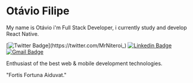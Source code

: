 
# Otávio Filipe 

My name is Otávio i'm Full Stack Developer, i currently study and develop React Native.

[![Twitter Badge](https://img.shields.io/badge/-@MrNiteroi_-6633cc?style=flat-square&labelColor=6633cc&logo=twitter&logoColor=white&link=https://twitter.com/MrNiteroi_)](https://twitter.com/MrNiteroi_) 
[![Linkedin Badge](https://img.shields.io/badge/-Otávio%20Filipe-6633cc?style=flat-square&logo=Linkedin&logoColor=white&link=https://www.linkedin.com/in/ot%C3%A1vio-filipe-9508a921b/)](https://www.linkedin.com/in/ot%C3%A1vio-filipe-9508a921b/)
[![Gmail Badge](https://img.shields.io/badge/-otofilipe98@gmail.com-6633cc?style=flat-square&logo=Gmail&logoColor=white&link=mailto:otofilipe98@gmail.com)](mailto:otofilipe98@gmail.com)

Enthusiast of the best web & mobile development technologies.

"Fortis Fortuna Aiduvat."
